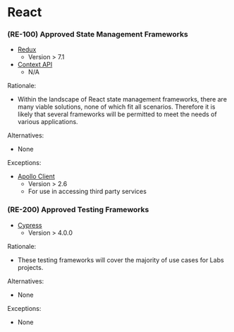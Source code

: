 # React

### \(RE-100\) Approved State Management Frameworks

* [Redux](https://react-redux.js.org/)
  * Version &gt; 7.1
* [Context API](https://reactjs.org/docs/context.html)
  * N/A

Rationale:

* Within the landscape of React state management frameworks, there are many viable solutions, none of which fit all scenarios. Therefore it is likely that several frameworks will be permitted to meet the needs of various applications.

Alternatives:

* None

Exceptions:

* [Apollo Client](https://www.apollographql.com/docs/react/)
  * Version &gt; 2.6
  * For use in accessing third party services

### \(RE-200\) Approved Testing Frameworks

* [Cypress](https://www.cypress.io/)
  * Version &gt; 4.0.0

Rationale:

* These testing frameworks will cover the majority of use cases for Labs projects.

Alternatives:

* None

Exceptions:

* None

